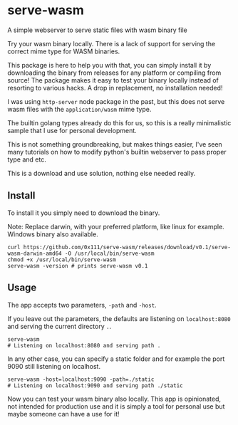 # serve-wasm
A simple webserver to serve static files with wasm binary file

Try your wasm binary locally. There is a lack of support for serving the correct mime type for WASM binaries.

This package is here to help you with that, you can simply install it by downloading the binary from releases for any platform or compiling from source!
The package makes it easy to test your binary locally instead of resorting to various hacks. A drop in replacement, no installation needed!

I was using `http-server` node package in the past, but this does not serve wasm files with the `application/wasm` mime type.

The builtin golang types already do this for us, so this is a really minimalistic sample that I use for personal development.

This is not something groundbreaking, but makes things easier, I've seen many tutorials on how to modify python's builtin webserver to pass proper type and etc.

This is a download and use solution, nothing else needed really.

## Install
To install it you simply need to download the binary.

Note: Replace darwin, with your preferred platform, like linux for example. Windows binary also available.
```shell
curl https://github.com/0x111/serve-wasm/releases/download/v0.1/serve-wasm-darwin-amd64 -O /usr/local/bin/serve-wasm
chmod +x /usr/local/bin/serve-wasm
serve-wasm -version # prints serve-wasm v0.1
```

## Usage
The app accepts two parameters, `-path` and `-host`.

If you leave out the parameters, the defaults are listening on `localhost:8080` and serving the current directory `.`.
```shell
serve-wasm 
# Listening on localhost:8080 and serving path .
```

In any other case, you can specify a static folder and for example the port 9090 still listening on localhost.
```shell
serve-wasm -host=localhost:9090 -path=./static
# Listening on localhost:9090 and serving path ./static
```

Now you can test your wasm binary also locally. This app is opinionated, not intended for production use and it is simply a tool for personal use but maybe someone can have a use for it!